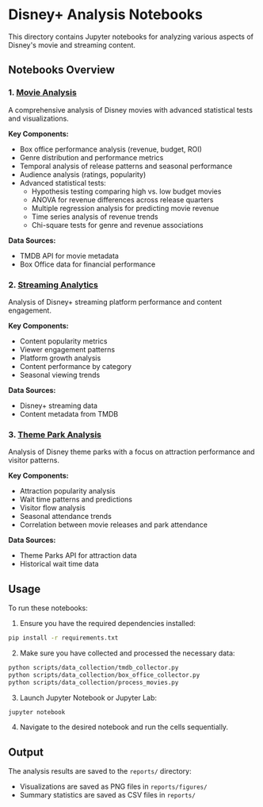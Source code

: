 # Disney+ Analysis Notebooks

This directory contains Jupyter notebooks for analyzing various aspects of Disney's movie and streaming content.

## Notebooks Overview

### 1. [Movie Analysis](movie_analysis.ipynb)

A comprehensive analysis of Disney movies with advanced statistical tests and visualizations.

**Key Components:**
- Box office performance analysis (revenue, budget, ROI)
- Genre distribution and performance metrics
- Temporal analysis of release patterns and seasonal performance
- Audience analysis (ratings, popularity)
- Advanced statistical tests:
  - Hypothesis testing comparing high vs. low budget movies
  - ANOVA for revenue differences across release quarters
  - Multiple regression analysis for predicting movie revenue
  - Time series analysis of revenue trends
  - Chi-square tests for genre and revenue associations

**Data Sources:**
- TMDB API for movie metadata
- Box Office data for financial performance

### 2. [Streaming Analytics](streaming_analytics.ipynb)

Analysis of Disney+ streaming platform performance and content engagement.

**Key Components:**
- Content popularity metrics
- Viewer engagement patterns
- Platform growth analysis
- Content performance by category
- Seasonal viewing trends

**Data Sources:**
- Disney+ streaming data
- Content metadata from TMDB

### 3. [Theme Park Analysis](theme_park_analysis.ipynb)

Analysis of Disney theme parks with a focus on attraction performance and visitor patterns.

**Key Components:**
- Attraction popularity analysis
- Wait time patterns and predictions
- Visitor flow analysis
- Seasonal attendance trends
- Correlation between movie releases and park attendance

**Data Sources:**
- Theme Parks API for attraction data
- Historical wait time data

## Usage

To run these notebooks:

1. Ensure you have the required dependencies installed:
```bash
pip install -r requirements.txt
```

2. Make sure you have collected and processed the necessary data:
```bash
python scripts/data_collection/tmdb_collector.py
python scripts/data_collection/box_office_collector.py
python scripts/data_collection/process_movies.py
```

3. Launch Jupyter Notebook or Jupyter Lab:
```bash
jupyter notebook
```

4. Navigate to the desired notebook and run the cells sequentially.

## Output

The analysis results are saved to the `reports/` directory:
- Visualizations are saved as PNG files in `reports/figures/`
- Summary statistics are saved as CSV files in `reports/` 